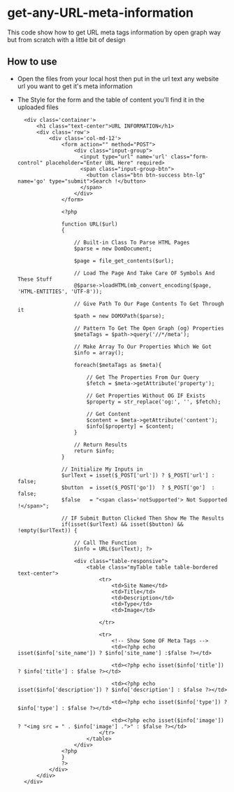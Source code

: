 # get-any-URL-meta-information
This code show how to get URL meta tags information by open graph way but from scratch with a little bit of design 


How to use 
----

- Open the files from your local host then put in the url text any website url you want to get it's meta information 
- The Style for the form and the table of content you'll find it in the uploaded files 

		
		<div class='container'>
			<h1 class="text-center">URL INFORMATION</h1>
			<div class='row'>
				<div class='col-md-12'>
					<form action="" method="POST">
						<div class="input-group">
					      <input type="url" name='url' class="form-control" placeholder="Enter URL Here" required>
					      <span class="input-group-btn">
					        <button class="btn btn-success btn-lg" name='go' type="submit">Search !</button>
					      </span>
					    </div>
					</form>

					<?php

					function URL($url)
					{

						// Built-in Class To Parse HTML Pages
					    $parse = new DomDocument;

					    $page = file_get_contents($url);

					    // Load The Page And Take Care OF Symbols And These Stuff
					    @$parse->loadHTML(mb_convert_encoding($page, 'HTML-ENTITIES', 'UTF-8'));
					     
					    // Give Path To Our Page Contents To Get Through it 
					    $path = new DOMXPath($parse);

					    // Pattern To Get The Open Graph (og) Properties
					    $metaTags = $path->query('//*/meta');

					    // Make Array To Our Properties Which We Got 
					    $info = array();

					    foreach($metaTags as $meta){

					    	// Get The Properties From Our Query
					    	$fetch = $meta->getAttribute('property');

					        // Get Properties Without OG IF Exists 
					        $property = str_replace('og:', '', $fetch);

					        // Get Content
					        $content = $meta->getAttribute('content');
					        $info[$property] = $content;
					    }

					    // Return Results 
					    return $info;
					}

					// Initialize My Inputs in 
					$urlText = isset($_POST['url']) ? $_POST['url'] : false;
					$button  = isset($_POST['go'])  ? $_POST['go']  : false;
					$false   = "<span class='notSupported'> Not Supported !</span>";

					// IF Submit Button Clicked Then Show Me The Results
					if(isset($urlText) && isset($button) && !empty($urlText)) {

						// Call The Function 
						$info = URL($urlText); ?>

						<div class="table-responsive">
			                <table class="myTable table table-bordered text-center">
			                    <tr>
			                    	<td>Site Name</td>
			                        <td>Title</td>
			                        <td>Description</td>
			                        <td>Type</td>
			                        <td>Image</td>
			                        
			                    </tr>

			                    <tr>
			                    	<!-- Show Some OF Meta Tags -->
			                    	<td><?php echo isset($info['site_name']) ? $info['site_name'] :$false ?></td>

			                        <td><?php echo isset($info['title']) ? $info['title'] : $false ?></td>

			                        <td><?php echo isset($info['description']) ? $info['description'] : $false ?></td>

			                        <td><?php echo isset($info['type']) ? $info['type'] : $false ?></td>

			                        <td><?php echo isset($info['image']) ? "<img src = " . $info['image'] .">" : $false ?></td>
			                    </tr>
			                </table>
			            </div>
					<?php
					}
					?>
				</div>
			</div>
		</div>
	</body>
</html>


